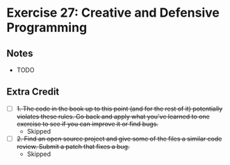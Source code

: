 # Exercise 27: Creative and Defensive Programming

## Notes

- TODO

## Extra Credit

- [ ] ~~1. The code in the book up to this point (and for the rest of it) potentially violates these rules. Go back and apply what you've learned to one exercise to see if you can improve it or find bugs.~~
  - Skipped
- [ ] ~~2. Find an open source project and give some of the files a similar code review. Submit a patch that fixes a bug.~~
  - Skipped
